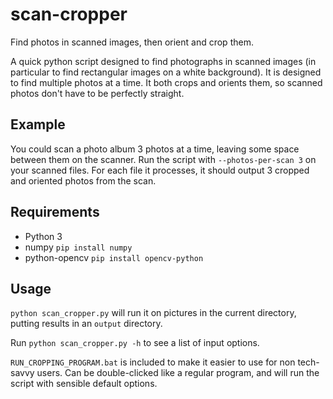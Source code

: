 # scan-cropper
Find photos in scanned images, then orient and crop them.

A quick python script designed to find photographs in scanned images (in particular to find rectangular images on a white background).
It is designed to find multiple photos at a time.
It both crops and orients them, so scanned photos don't have to be perfectly straight.

## Example
You could scan a photo album 3 photos at a time, leaving some space between them on the scanner.
Run the script with `--photos-per-scan 3` on your scanned files.
For each file it processes, it should output 3 cropped and oriented photos from the scan.

## Requirements
* Python 3
* numpy         `pip install numpy`
* python-opencv `pip install opencv-python`

## Usage
`python scan_cropper.py` will run it on pictures in the current directory, putting results in an `output` directory.

Run `python scan_cropper.py -h` to see a list of input options.

`RUN_CROPPING_PROGRAM.bat` is included to make it easier to use for non tech-savvy users.
Can be double-clicked like a regular program, and will run the script with sensible default options.
